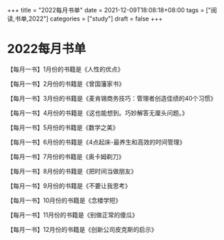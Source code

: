 +++
title = "2022每月书单"
date = 2021-12-09T18:08:18+08:00
tags = ["阅读,书单,2022"]
categories = ["study"]
draft = false
+++

# 2022每月书单

【每月一书】1月份的书籍是《人性的优点》

【每月一书】2月份的书籍是《曾国藩家书》

【每月一书】3月份的书籍是《麦肯锡商务技巧：管理者创造佳绩的40个习惯》

【每月一书】4月份的书籍是《这也能想到。巧妙解答无厘头问题。》

【每月一书】5月份的书籍是《数学之美》

【每月一书】6月份的书籍是《4点起床-最养生和高效的时间管理》

【每月一书】7月份的书籍是《奥卡姆剃刀》

【每月一书】8月份的书籍是《把时间当做朋友》

【每月一书】9月份的书籍是《不要让我思考》

【每月一书】10月份的书籍是《念楼学短》

【每月一书】11月份的书籍是《别做正常的傻瓜》

【每月一书】12月份的书籍是《创新公司皮克斯的启示》
